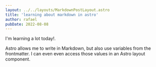 ```yaml
---
layout: ../../layouts/MarkdownPostLayout.astro
title: 'learning about markdown in astro'
author: rafael
pubDate: 2022-08-08
---
```


I'm learning a lot today!. 

Astro allows me to write in Markdown, but also use variables from the frontmatter. I can even even access those values in an Astro layout component.